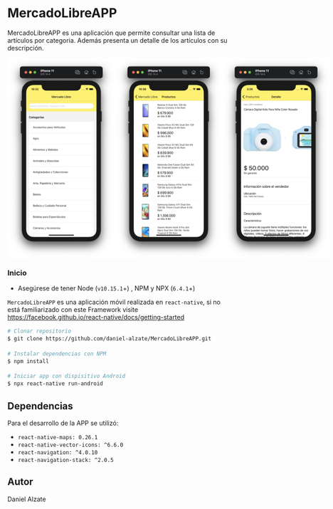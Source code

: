 # MercadoLibreAPP

MercadoLibreAPP es una aplicación que permite consultar una lista de artículos por categoria. Además presenta un detalle de los artículos con su descripción.

<div style="display:flex;flex-direction:row;justify-content: space-between">
    <img src="screenshots/1.png" alt="screen_01" height="450" />
    <img src="screenshots/2.png" alt="screen_02" height="450" />
    <img src="screenshots/3.png" alt="screen_03" height="450" />
</div>

### Inicio

 * Asegúrese de tener Node (`v10.15.1`+) , NPM y NPX (`6.4.1`+)
 
`MercadoLibreAPP` es una aplicación móvil realizada en `react-native`, si no está familiarizado con este Framework visite https://facebook.github.io/react-native/docs/getting-started
 

```bash
# Clonar repositorio 
$ git clone https://github.com/daniel-alzate/MercadoLibreAPP.git

# Instalar dependencias con NPM
$ npm install

# Iniciar app con dispisitivo Android
$ npx react-native run-android
```

 ## Dependencias
 
Para el desarrollo de la APP se utilizó:

 * `react-native-maps: 0.26.1`
 * `react-native-vector-icons: ^6.6.0`
 * `react-navigation: ^4.0.10`
 * `react-navigation-stack: ^2.0.5`
 
  ## Autor
  Daniel Alzate
